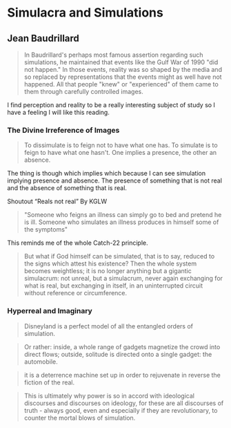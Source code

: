 # Simulacra and Simulations
## Jean Baudrillard

> In Baudrillard's perhaps most famous assertion regarding such simulations, he maintained that events like the Gulf War of 1990 "did not happen." In those events, reality was so shaped by the media and so replaced by representations that the events might as well have not happened. All that people "knew" or "experienced" of them came to them through carefully controlled images.

I find perception and reality to be a really interesting subject of study so I have a feeling I will like this reading.

### The Divine Irreference of Images

> To dissimulate is to feign not to have what one has. To simulate is to feign to have what one hasn't. One implies a presence, the other an absence.

The thing is though which implies which because I can see simulation implying presence and absence. The presence of something that is not real and the absence of something that is real. 

Shoutout “Reals not real” By KGLW

> "Someone who feigns an illness can simply go to bed and pretend he is ill. Someone who simulates an illness produces in himself some of the symptoms"

This reminds me of the whole Catch-22 principle. 

> But what if God himself can be simulated, that is to say, reduced to the signs which attest his existence? Then the whole system becomes weightless; it is no longer anything but a gigantic simulacrum: not unreal, but a simulacrum, never again exchanging for what is real, but exchanging in itself, in an uninterrupted circuit without reference or circumference.

### Hyperreal and Imaginary

> Disneyland is a perfect model of all the entangled orders of simulation.

> Or rather: inside, a whole range of gadgets magnetize the crowd into direct flows; outside, solitude is directed onto a single gadget: the automobile.

> it is a deterrence machine set up in order to rejuvenate in reverse the fiction of the real.

> This is ultimately why power is so in accord with ideological discourses and discourses on ideology, for these are all discourses of truth - always good, even and especially if they are revolutionary, to counter the mortal blows of simulation.